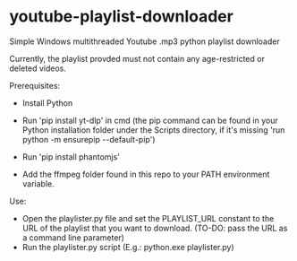 # youtube-playlist-downloader
Simple  Windows multithreaded Youtube .mp3 python playlist downloader

Currently, the playlist provded must not contain any age-restricted or deleted videos.

Prerequisites:

- Install Python

- Run 'pip install yt-dlp' in cmd (the pip command can be found in your Python installation folder under the Scripts directory, if it's missing 'run python -m ensurepip --default-pip')

- Run 'pip install phantomjs'

- Add the ffmpeg folder found in this repo to your PATH environment variable.

Use: 

- Open the playlister.py file and set the PLAYLIST_URL constant to the URL of the playlist that you want to download. (TO-DO: pass the URL as a command line parameter)
- Run the playlister.py script (E.g.: python.exe playlister.py)


